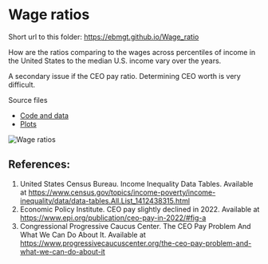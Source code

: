# Wage ratios

Short url to this folder: https://ebmgt.github.io/Wage_ratio

How are the ratios comparing to the wages across percentiles of income in the United States to the median U.S. income vary over the years.

A secondary issue if the CEO pay ratio. Determining CEO worth is very difficult.

Source files
* [Code and data](../main/files/Code%20and%20data)
* [Plots](../main/files/Plots)

 ![Wage ratios](../main/files/Plots/Income_distribution_v3-2024-11-17.jpg)
 
## References:
1. United States Census Bureau. Income Inequality Data Tables. Available at https://www.census.gov/topics/income-poverty/income-inequality/data/data-tables.All.List_1412438315.html
2. Economic Policy Institute. CEO pay slightly declined in 2022. Available at https://www.epi.org/publication/ceo-pay-in-2022/#fig-a
3. Congressional Progressive Caucus Center. The CEO Pay Problem And What We Can Do About It. Available at https://www.progressivecaucuscenter.org/the-ceo-pay-problem-and-what-we-can-do-about-it
